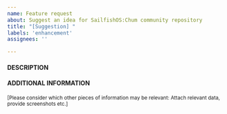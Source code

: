 ```yaml
---
name: Feature request
about: Suggest an idea for SailfishOS:Chum community repository
title: "[Suggestion] "
labels: 'enhancement'
assignees: ''

---
```


#### DESCRIPTION


#### ADDITIONAL INFORMATION

<sub>\[Please consider which other pieces of information may be relevant: Attach relevant data, provide screenshots etc.\]</sub>
